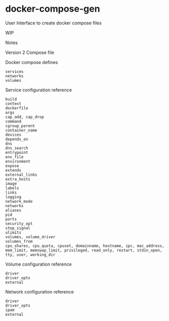 # docker-compose-gen
User Interface to create docker compose files

WIP

Notes

Version 2 Compose file

Docker compose defines

```
services
networks
volumes
```


Service configuration reference

```
build
context
dockerfile
args
cap_add, cap_drop
command
cgroup_parent
container_name
devices
depends_on
dns
dns_search
entrypoint
env_file
environment
expose
extends
external_links
extra_hosts
image
labels
links
logging
network_mode
networks
aliases
pid
ports
security_opt
stop_signal
ulimits
volumes, volume_driver
volumes_from
cpu_shares, cpu_quota, cpuset, domainname, hostname, ipc, mac_address, mem_limit, memswap_limit, privileged, read_only, restart, stdin_open, tty, user, working_dir
```


Volume configuration reference
```
driver
driver_opts
external
```

Network configuration reference
```
driver
driver_opts
ipam
external
```

